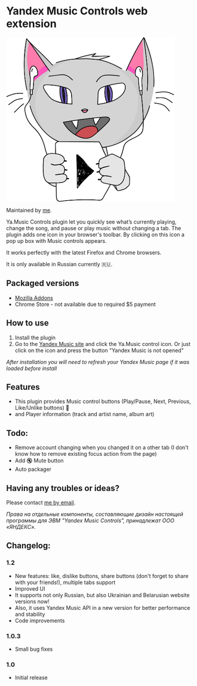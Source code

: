 # Yandex Music Controls web extension

<img src="/images/logo-hd.png" align="center" height="439" width="450" alt="Music Controls Logo" >

Maintained by [me](https://www.upwork.com/freelancers/~019842b9db9697a094).

Ya.Music Controls plugin let you quickly see what’s currently playing, change the song, and pause or play music without changing a tab.
The plugin adds one icon in your browser's toolbar. By clicking on this icon a pop up box with Music controls appears.

It works perfectly with the latest Firefox and Chrome browsers. 

It is only available in Russian currently :ru:.

## Packaged versions
* [Mozilla Addons](https://addons.mozilla.org/en-US/firefox/addon/yandex-music-controls/)
* Chrome Store - not available due to required $5 payment

## How to use
1. Install the plugin
2. Go to the [Yandex Music site](https://music.yandex.ru/) and click the Ya.Music control icon. Or just click on the icon and press the button "Yandex Music is not opened"

*After installation you will need to refresh your Yandex Music page if it was loaded before install*

## Features
* This plugin provides Music control buttons (Play/Pause, Next, Previous, Like/Unlike buttons) :musical_note:
* and Player information (track and artist name, album art)

## Todo:
* Remove account changing when you changed it on a other tab (I don't know how to remove existing focus action from the page)
* Add :mute: Mute button
* Auto packager

## Having any troubles or ideas?
Please contact [me by email](mailto:kb@kernel-it.ru).

*Права на отдельные компоненты, составляющие дизайн настоящей программы для ЭВМ "Yandex Music Controls", принадлежат ООО «ЯНДЕКС».*

## Changelog:

### 1.2
* New features: like, dislike buttons, share buttons (don't forget to share with your friends!), multiple tabs support
* Improved UI
* It supports not only Russian, but also Ukrainian and Belarusian website versions now!
* Also, it uses Yandex Music API in a new version for better performance and stability
* Code improvements

### 1.0.3
* Small bug fixes

### 1.0
* Initial release